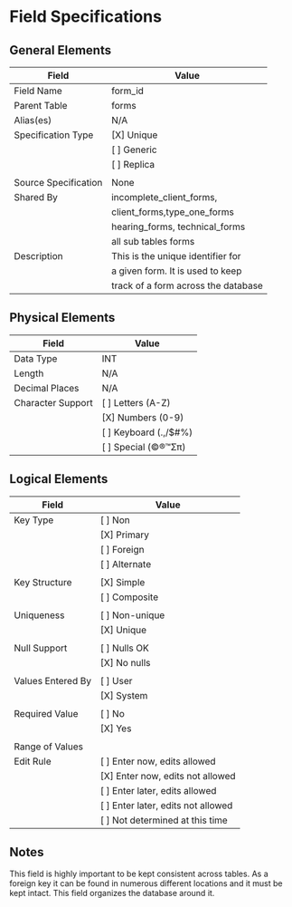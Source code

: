 # Field Specifications

## General Elements

| Field                 | Value                              |
|-----------------------|------------------------------------|
| Field Name            |  form_id                           |
| Parent Table          |  forms                             |
| Alias(es)             |  N/A                               |
| Specification Type    | [X] Unique                         |
|                       | [ ] Generic                        |
|                       | [ ] Replica                        |
|                       |                                    |
| Source Specification  |  None                              |
| Shared By             | incomplete_client_forms,           |
|                       | client_forms,type_one_forms        |
|                       | hearing_forms, technical_forms     |
|                       | all sub tables forms               |
| Description           | This is the unique identifier for  |
|                       | a given form. It is used to keep   |
|                       | track of a form across the database|


## Physical Elements

| Field                 | Value                             |
|-----------------------|-----------------------------------|
| Data Type             | INT                               |
| Length                | N/A                               |
| Decimal Places        | N/A                               |
| Character Support     | [ ] Letters (A-Z)                 |
|                       | [X] Numbers (0-9)                 |
|                       | [ ] Keyboard (.,/$#%)             |
|                       | [ ] Special (©®™Σπ)               |


## Logical Elements

| Field                 | Value                             |
|-----------------------|-----------------------------------|
| Key Type              | [ ] Non                           |
|                       | [X] Primary                       |   
|                       | [ ] Foreign                       |
|                       | [ ] Alternate                     |
|                       |                                   |
| Key Structure         | [X] Simple                        |
|                       | [ ] Composite                     |
|                       |                                   |
| Uniqueness            | [ ] Non-unique                    |
|                       | [X] Unique                        |
|                       |                                   |
| Null Support          | [ ] Nulls OK                      |
|                       | [X] No nulls                      |
|                       |                                   |
| Values Entered By     | [ ] User                          |
|                       | [X] System                        |
|                       |                                   |
| Required Value        | [ ] No                            |
|                       | [X] Yes                           |
|                       |                                   |
| Range of Values       |                                   |
| Edit Rule             | [ ] Enter now, edits allowed      |
|                       | [X] Enter now, edits not allowed  |
|                       | [ ] Enter later, edits allowed    |
|                       | [ ] Enter later, edits not allowed|
|                       | [ ] Not determined at this time   |

## Notes
This field is highly important to be kept consistent across tables. 
As a foreign key it can be found in numerous different locations and it must be kept intact.
This field organizes the database around it.